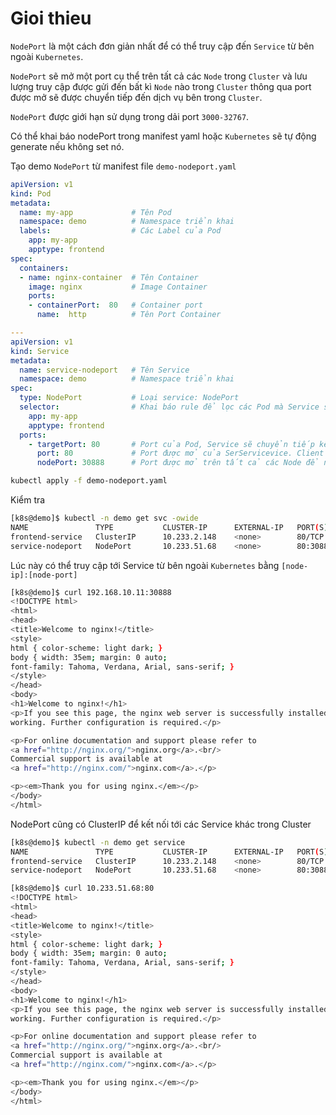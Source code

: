 # Gioi thieu

`NodePort` là một cách đơn giản nhất để có thể truy cập đến `Service` từ bên ngoài `Kubernetes`.

`NodePort` sẽ mở một port cụ thể trên tất cả các `Node` trong `Cluster` và lưu lượng truy cập được gửi đến bất kì `Node` nào trong `Cluster` thông qua port được mở sẽ được chuyển tiếp đến dịch vụ bên trong `Cluster`.

`NodePort` được giới hạn sử dụng trong dải port `3000-32767`.

Có thể khai báo nodePort trong manifest yaml hoặc `Kubernetes` sẽ tự động generate nếu không set nó.

Tạo demo `NodePort` từ manifest file `demo-nodeport.yaml`

```yaml
apiVersion: v1
kind: Pod
metadata:
  name: my-app             # Tên Pod
  namespace: demo          # Namespace triển khai
  labels:                  # Các Label của Pod
    app: my-app
    apptype: frontend
spec:
  containers:
  - name: nginx-container  # Tên Container
    image: nginx           # Image Container
    ports:
    - containerPort:  80   # Container port
      name:  http          # Tên Port Container

---
apiVersion: v1 
kind: Service 
metadata:
  name: service-nodeport   # Tên Service
  namespace: demo          # Namespace triển khai
spec:   
  type: NodePort           # Loại service: NodePort
  selector:                # Khai báo rule để lọc các Pod mà Service sẽ forward connection tới
    app: my-app
    apptype: frontend
  ports: 
    - targetPort: 80       # Port của Pod, Service sẽ chuyển tiếp kết nối vào đây
      port: 80             # Port được mở của SerServicevice. Client sẽ kết nối với Service qua port
      nodePort: 30888      # Port được mở trên tất cả các Node để nhận request cho Service
```

```bash
kubectl apply -f demo-nodeport.yaml
```

Kiểm tra

```bash
[k8s@demo]$ kubectl -n demo get svc -owide
NAME               TYPE           CLUSTER-IP      EXTERNAL-IP   PORT(S)          AGE   SELECTOR
frontend-service   ClusterIP      10.233.2.148    <none>        80/TCP           14m   app=my-app,apptype=frontend
service-nodeport   NodePort       10.233.51.68    <none>        80:30888/TCP     5s    app=my-app,apptype=frontend
```

Lúc này có thể truy cập tới Service từ bên ngoài `Kubernetes` bằng `[node-ip]:[node-port]`

```bash
[k8s@demo]$ curl 192.168.10.11:30888
<!DOCTYPE html>
<html>
<head>
<title>Welcome to nginx!</title>
<style>
html { color-scheme: light dark; }
body { width: 35em; margin: 0 auto;
font-family: Tahoma, Verdana, Arial, sans-serif; }
</style>
</head>
<body>
<h1>Welcome to nginx!</h1>
<p>If you see this page, the nginx web server is successfully installed and
working. Further configuration is required.</p>

<p>For online documentation and support please refer to
<a href="http://nginx.org/">nginx.org</a>.<br/>
Commercial support is available at
<a href="http://nginx.com/">nginx.com</a>.</p>

<p><em>Thank you for using nginx.</em></p>
</body>
</html>
```

NodePort cũng có ClusterIP để kết nối tới các Service khác trong Cluster

```bash
[k8s@demo]$ kubectl -n demo get service
NAME               TYPE           CLUSTER-IP      EXTERNAL-IP   PORT(S)          AGE
frontend-service   ClusterIP      10.233.2.148    <none>        80/TCP           17m
service-nodeport   NodePort       10.233.51.68    <none>        80:30888/TCP     3m7s
```

```bash
[k8s@demo]$ curl 10.233.51.68:80
<!DOCTYPE html>
<html>
<head>
<title>Welcome to nginx!</title>
<style>
html { color-scheme: light dark; }
body { width: 35em; margin: 0 auto;
font-family: Tahoma, Verdana, Arial, sans-serif; }
</style>
</head>
<body>
<h1>Welcome to nginx!</h1>
<p>If you see this page, the nginx web server is successfully installed and
working. Further configuration is required.</p>

<p>For online documentation and support please refer to
<a href="http://nginx.org/">nginx.org</a>.<br/>
Commercial support is available at
<a href="http://nginx.com/">nginx.com</a>.</p>

<p><em>Thank you for using nginx.</em></p>
</body>
</html>
```
